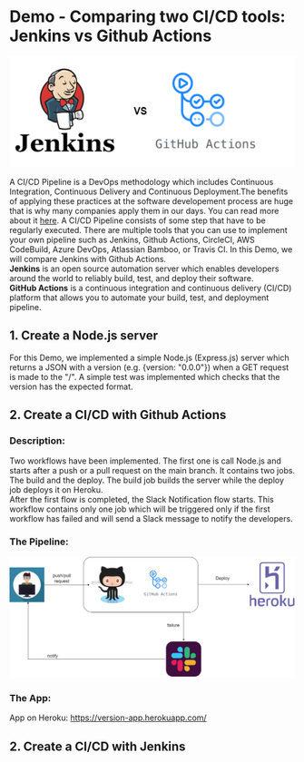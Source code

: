 # Demo - Comparing two CI/CD tools: Jenkins vs Github Actions

![](imgs/jenkins-vs-github-actions.png)

A CI/CD Pipeline is a DevOps methodology which includes Continuous Integration, Continuous Delivery and Continuous Deployment.The benefits of applying these practices at the software developement process are huge that is why many companies apply them in our days. You can read more about it [here](https://www.digitalocean.com/community/tutorials/an-introduction-to-continuous-integration-delivery-and-deployment). 
A CI/CD Pipeline consists of some step that have to be  regularly executed. There are multiple tools that you can use to implement your own pipeline such as Jenkins, Github Actions, CircleCI, AWS CodeBuild, Azure DevOps, Atlassian Bamboo, or Travis CI. In this Demo, we will compare Jenkins with Github Actions. 
<br>
**Jenkins** is an open source automation server which enables developers around the world to reliably build, test, and deploy their software.
<br>
**GitHub Actions** is a continuous integration and continuous delivery (CI/CD) platform that allows you to automate your build, test, and deployment pipeline.
<br>

## 1. Create a Node.js server
For this Demo, we implemented a simple Node.js (Express.js) server which returns a JSON with a version (e.g. {version: "0.0.0"}) when a GET request is made to the "/".
A simple test was implemented which checks that the version has the expected format.

## 2. Create a CI/CD with Github Actions

### Description:
Two workflows have been implemented.
The first one is call Node.js and starts after a push or a pull request on the main branch. It contains two jobs. The build and the deploy. The build job builds the server while the deploy job deploys it on Heroku.  
After the first flow is completed, the Slack Notification flow starts. This workflow contains only one job which will be triggered only if the first workflow has failed and will send a Slack message to notify the developers.
### The Pipeline:
![](imgs/pipeline-github-actions.png)
### The App:
App on Heroku: https://version-app.herokuapp.com/

## 2. Create a CI/CD with Jenkins
